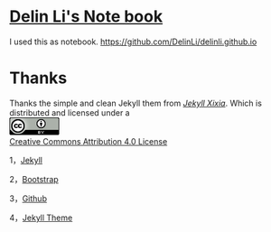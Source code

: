 [Delin Li's Note book](https://github.com/DelinLi/delinli.github.io)   
============

I used this as notebook. https://github.com/DelinLi/delinli.github.io


Thanks
======
Thanks the simple and clean Jekyll them from [*Jekyll Xixia*](https://github.com/zxixia/jekyll-xixia). Which is distributed and licensed under a   
![License Badge](assets/images/cc_by_88x31.png)   
[Creative Commons Attribution 4.0 License](https://creativecommons.org/licenses/by/4.0/legalcode)


1，[Jekyll][jekyll-url]

2，[Bootstrap][bootstrap-url]

3，[Github][github-url]

4，[Jekyll Theme][Jekyll-Clean-Theme-url]

[jekyll-url]: http://jekyllrb.com/
[bootstrap-url]: http://getbootstrap.com/
[github-url]: https://github.com/
[Jekyll-Clean-Theme-url]: https://github.com/scotte/jekyll-clean
[xixia-url]: http://xixia.info/
